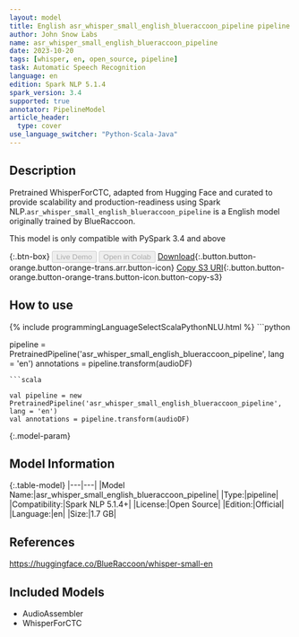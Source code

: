 ```yaml
---
layout: model
title: English asr_whisper_small_english_blueraccoon_pipeline pipeline WhisperForCTC from BlueRaccoon
author: John Snow Labs
name: asr_whisper_small_english_blueraccoon_pipeline
date: 2023-10-20
tags: [whisper, en, open_source, pipeline]
task: Automatic Speech Recognition
language: en
edition: Spark NLP 5.1.4
spark_version: 3.4
supported: true
annotator: PipelineModel
article_header:
  type: cover
use_language_switcher: "Python-Scala-Java"
---
```


## Description

Pretrained WhisperForCTC, adapted from Hugging Face and curated to provide scalability and production-readiness using Spark NLP.`asr_whisper_small_english_blueraccoon_pipeline` is a English model originally trained by BlueRaccoon.

This model is only compatible with PySpark 3.4 and above

{:.btn-box}
<button class="button button-orange" disabled>Live Demo</button>
<button class="button button-orange" disabled>Open in Colab</button>
[Download](https://s3.amazonaws.com/auxdata.johnsnowlabs.com/public/models/asr_whisper_small_english_blueraccoon_pipeline_en_5.1.4_3.4_1697760125385.zip){:.button.button-orange.button-orange-trans.arr.button-icon}
[Copy S3 URI](s3://auxdata.johnsnowlabs.com/public/models/asr_whisper_small_english_blueraccoon_pipeline_en_5.1.4_3.4_1697760125385.zip){:.button.button-orange.button-orange-trans.button-icon.button-copy-s3}

## How to use



<div class="tabs-box" markdown="1">
{% include programmingLanguageSelectScalaPythonNLU.html %}
```python

pipeline = PretrainedPipeline('asr_whisper_small_english_blueraccoon_pipeline', lang = 'en')
annotations =  pipeline.transform(audioDF)

```
```scala

val pipeline = new PretrainedPipeline('asr_whisper_small_english_blueraccoon_pipeline', lang = 'en')
val annotations = pipeline.transform(audioDF)

```
</div>

{:.model-param}
## Model Information

{:.table-model}
|---|---|
|Model Name:|asr_whisper_small_english_blueraccoon_pipeline|
|Type:|pipeline|
|Compatibility:|Spark NLP 5.1.4+|
|License:|Open Source|
|Edition:|Official|
|Language:|en|
|Size:|1.7 GB|

## References

https://huggingface.co/BlueRaccoon/whisper-small-en

## Included Models

- AudioAssembler
- WhisperForCTC